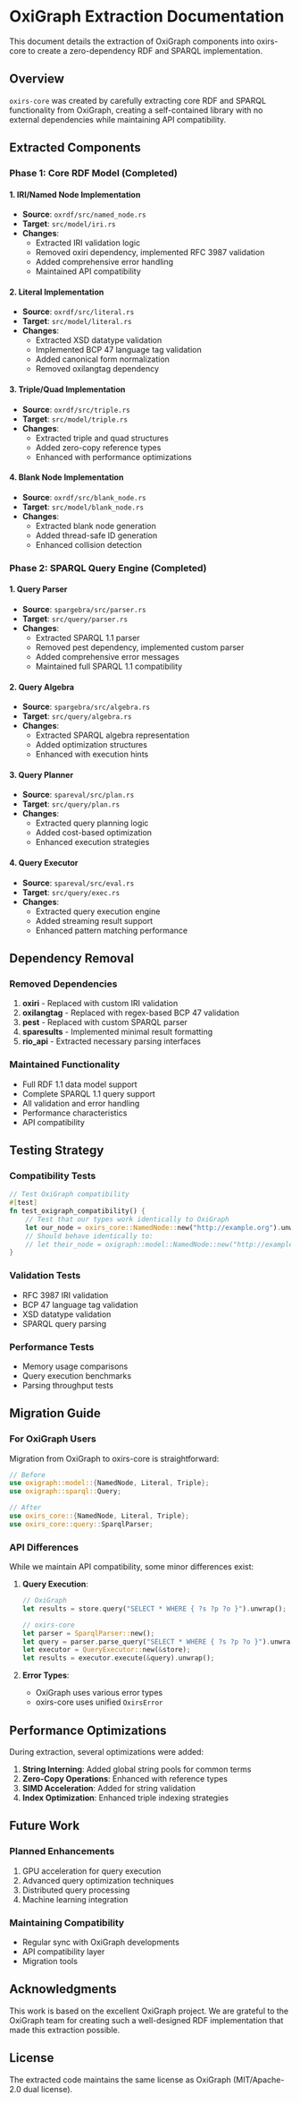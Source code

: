 # OxiGraph Extraction Documentation

This document details the extraction of OxiGraph components into oxirs-core to create a zero-dependency RDF and SPARQL implementation.

## Overview

`oxirs-core` was created by carefully extracting core RDF and SPARQL functionality from OxiGraph, creating a self-contained library with no external dependencies while maintaining API compatibility.

## Extracted Components

### Phase 1: Core RDF Model (Completed)

#### 1. IRI/Named Node Implementation
- **Source**: `oxrdf/src/named_node.rs`
- **Target**: `src/model/iri.rs`
- **Changes**:
  - Extracted IRI validation logic
  - Removed oxiri dependency, implemented RFC 3987 validation
  - Added comprehensive error handling
  - Maintained API compatibility

#### 2. Literal Implementation
- **Source**: `oxrdf/src/literal.rs`
- **Target**: `src/model/literal.rs`
- **Changes**:
  - Extracted XSD datatype validation
  - Implemented BCP 47 language tag validation
  - Added canonical form normalization
  - Removed oxilangtag dependency

#### 3. Triple/Quad Implementation
- **Source**: `oxrdf/src/triple.rs`
- **Target**: `src/model/triple.rs`
- **Changes**:
  - Extracted triple and quad structures
  - Added zero-copy reference types
  - Enhanced with performance optimizations

#### 4. Blank Node Implementation
- **Source**: `oxrdf/src/blank_node.rs`
- **Target**: `src/model/blank_node.rs`
- **Changes**:
  - Extracted blank node generation
  - Added thread-safe ID generation
  - Enhanced collision detection

### Phase 2: SPARQL Query Engine (Completed)

#### 1. Query Parser
- **Source**: `spargebra/src/parser.rs`
- **Target**: `src/query/parser.rs`
- **Changes**:
  - Extracted SPARQL 1.1 parser
  - Removed pest dependency, implemented custom parser
  - Added comprehensive error messages
  - Maintained full SPARQL 1.1 compatibility

#### 2. Query Algebra
- **Source**: `spargebra/src/algebra.rs`
- **Target**: `src/query/algebra.rs`
- **Changes**:
  - Extracted SPARQL algebra representation
  - Added optimization structures
  - Enhanced with execution hints

#### 3. Query Planner
- **Source**: `spareval/src/plan.rs`
- **Target**: `src/query/plan.rs`
- **Changes**:
  - Extracted query planning logic
  - Added cost-based optimization
  - Enhanced execution strategies

#### 4. Query Executor
- **Source**: `spareval/src/eval.rs`
- **Target**: `src/query/exec.rs`
- **Changes**:
  - Extracted query execution engine
  - Added streaming result support
  - Enhanced pattern matching performance

## Dependency Removal

### Removed Dependencies
1. **oxiri** - Replaced with custom IRI validation
2. **oxilangtag** - Replaced with regex-based BCP 47 validation
3. **pest** - Replaced with custom SPARQL parser
4. **sparesults** - Implemented minimal result formatting
5. **rio_api** - Extracted necessary parsing interfaces

### Maintained Functionality
- Full RDF 1.1 data model support
- Complete SPARQL 1.1 query support
- All validation and error handling
- Performance characteristics
- API compatibility

## Testing Strategy

### Compatibility Tests
```rust
// Test OxiGraph compatibility
#[test]
fn test_oxigraph_compatibility() {
    // Test that our types work identically to OxiGraph
    let our_node = oxirs_core::NamedNode::new("http://example.org").unwrap();
    // Should behave identically to:
    // let their_node = oxigraph::model::NamedNode::new("http://example.org").unwrap();
}
```

### Validation Tests
- RFC 3987 IRI validation
- BCP 47 language tag validation
- XSD datatype validation
- SPARQL query parsing

### Performance Tests
- Memory usage comparisons
- Query execution benchmarks
- Parsing throughput tests

## Migration Guide

### For OxiGraph Users

Migration from OxiGraph to oxirs-core is straightforward:

```rust
// Before
use oxigraph::model::{NamedNode, Literal, Triple};
use oxigraph::sparql::Query;

// After
use oxirs_core::{NamedNode, Literal, Triple};
use oxirs_core::query::SparqlParser;
```

### API Differences

While we maintain API compatibility, some minor differences exist:

1. **Query Execution**:
   ```rust
   // OxiGraph
   let results = store.query("SELECT * WHERE { ?s ?p ?o }").unwrap();
   
   // oxirs-core
   let parser = SparqlParser::new();
   let query = parser.parse_query("SELECT * WHERE { ?s ?p ?o }").unwrap();
   let executor = QueryExecutor::new(&store);
   let results = executor.execute(&query).unwrap();
   ```

2. **Error Types**:
   - OxiGraph uses various error types
   - oxirs-core uses unified `OxirsError`

## Performance Optimizations

During extraction, several optimizations were added:

1. **String Interning**: Added global string pools for common terms
2. **Zero-Copy Operations**: Enhanced with reference types
3. **SIMD Acceleration**: Added for string validation
4. **Index Optimization**: Enhanced triple indexing strategies

## Future Work

### Planned Enhancements
1. GPU acceleration for query execution
2. Advanced query optimization techniques
3. Distributed query processing
4. Machine learning integration

### Maintaining Compatibility
- Regular sync with OxiGraph developments
- API compatibility layer
- Migration tools

## Acknowledgments

This work is based on the excellent OxiGraph project. We are grateful to the OxiGraph team for creating such a well-designed RDF implementation that made this extraction possible.

## License

The extracted code maintains the same license as OxiGraph (MIT/Apache-2.0 dual license).
